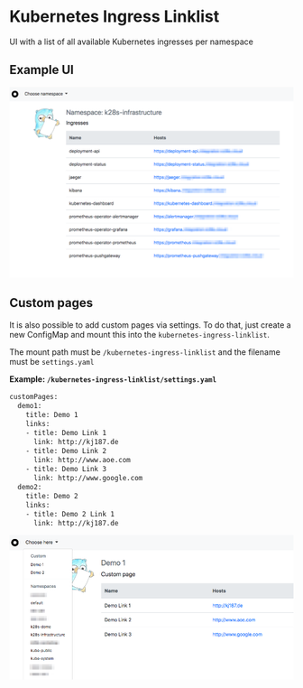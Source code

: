 # Kubernetes Ingress Linklist

UI with a list of all available Kubernetes ingresses per namespace

## Example UI

![Example UI](assets/documentation/example-ui.png "Example UI")

## Custom pages

It is also possible to add custom pages via settings. 
To do that, just create a new ConfigMap and mount this into the `kubernetes-ingress-linklist`.

The mount path must be `/kubernetes-ingress-linklist` and the filename must be `settings.yaml` 

**Example: `/kubernetes-ingress-linklist/settings.yaml`**
```
customPages:
  demo1:
    title: Demo 1
    links:
    - title: Demo Link 1
      link: http://kj187.de
    - title: Demo Link 2
      link: http://www.aoe.com
    - title: Demo Link 3
      link: http://www.google.com
  demo2:
    title: Demo 2
    links:
    - title: Demo 2 Link 1
      link: http://kj187.de
```


![Example custom page](assets/documentation/custom-page.png "Example custom page")


